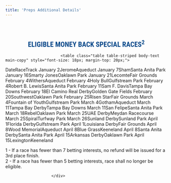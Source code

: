 ```yaml
---
title: 'Preps Additional Details'
---
```


<div class="col-md-10 col-md-offset-1" style="border: 0px solid #0a50a3; padding-top: 50px; padding-bottom: 20px;">
                            <div style="text-align: center; font-family: 'Roboto Condensed', Helvetica, Arial, sans-serif; font-size: 22px; line-height: 28px; font-weight: 700; color: #0b4b8b;">
                                ELIGIBLE MONEY BACK SPECIAL RACES<sup>2</sup>
                            </div>

                            <table class="table table-striped body-text main-copy" style="font-size: 18px; margin-top: 20px;">
                        
                        
<thead><tr class="tableizer-firstrow"><th>Date</th><th>Race</th><th>Track</th></tr></thead><tbody>
 <tr>
   <td>January 2</td><td>Jerome</td><td>Aqueduct</td></tr>
 <tr><td>January 7</td><td>Sham</td><td>Santa Anita Park</td></tr>
 <tr><td>January 16</td><td>Smarty Jones</td><td>Oaklawn Park</td></tr>
 <tr><td>January 21</td><td>Lecomte</td><td>Fair Grounds</td></tr>
 <tr>
   <td>February 4</td><td>Withers</td><td>Aqueduct</td></tr>
 <tr><td>February 4</td><td>Holy Bull</td><td>Gulfstream Park</td></tr>
 <tr><td>February 4</td><td>Robert B. Lewis</td><td>Santa Anita Park</td></tr>
 <tr><td>February 11</td><td>Sam F. Davis</td><td>Tampa Bay Downs</td></tr>
 <tr><td>February 18</td><td>El Camino Real Derby</td><td>Golden Gate Fields</td></tr>
 <tr><td>February 20</td><td>Southwest</td><td>Oaklawn Park</td></tr>
 <tr><td>February 25</td><td>Risen Star</td><td>Fair Grounds</td></tr>
 <tr><td>March 4</td><td>Fountain of Youth</td><td>Gulfstream Park</td></tr>
 <tr><td>March 4</td><td>Gotham</td><td>Aqueduct</td></tr>
 <tr><td>March 11</td><td>Tampa Bay Derby</td><td>Tampa Bay Downs</td></tr>
 <tr><td>March 11</td><td>San Felipe</td><td>Santa Anita Park</td></tr>
 <tr><td>March 18</td><td>Rebel</td><td>Oaklawn Park</td></tr>
 <tr><td>March 25</td><td>UAE Derby</td><td>Meydan Racecourse</td></tr>
 <tr><td>March 25</td><td>Spiral</td><td>Turfway Park</td></tr>
 <tr><td>March 26</td><td>Sunland Derby</td><td>Sunland Park</td></tr>
 <tr><td>April 1</td><td>Florida Derby</td><td>Gulfstream Park</td></tr>
 <tr><td>April 1</td><td>Louisiana Derby</td><td>Fair Grounds</td></tr>
 <tr><td>April 8</td><td>Wood Memorial</td><td>Aqueduct</td></tr>
 <tr><td>April 8</td><td>Blue Grass</td><td>Keeneland</td></tr>
 <tr><td>April 8</td><td>Santa Anita Derby</td><td>Santa Anita Park</td></tr>
 <tr><td>April 15</td><td>Arkansas Derby</td><td>Oaklawn Park</td></tr>
 <tr><td>April 15</td><td>Lexington</td><td>Keeneland</td></tr>
</tbody>

</table>
                            <p class="note-text">1 - If a race has fewer than 7 betting interests, no refund will be issued for a 3rd place finish.<br>
2 - If a race has fewer than 5 betting interests, race shall no longer be eligible.</p>
                           
                            
                        </div>